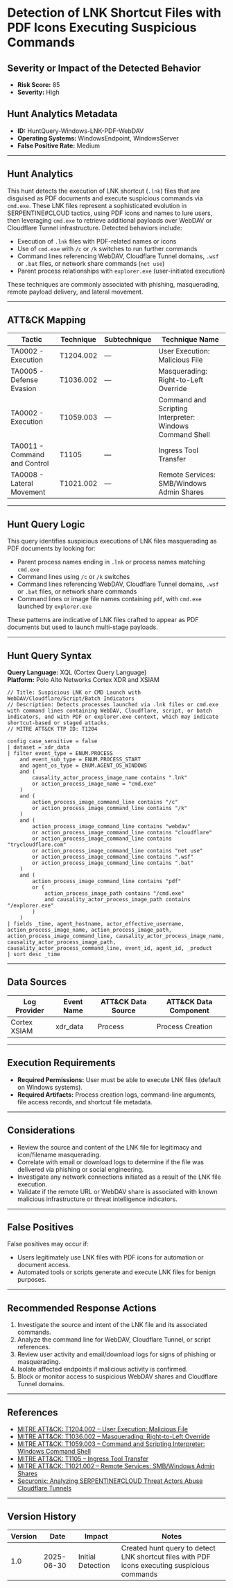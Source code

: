 # Detection of LNK Shortcut Files with PDF Icons Executing Suspicious Commands

## Severity or Impact of the Detected Behavior
- **Risk Score:** 85
- **Severity:** High

## Hunt Analytics Metadata

- **ID:** HuntQuery-Windows-LNK-PDF-WebDAV
- **Operating Systems:** WindowsEndpoint, WindowsServer
- **False Positive Rate:** Medium

---

## Hunt Analytics

This hunt detects the execution of LNK shortcut (`.lnk`) files that are disguised as PDF documents and execute suspicious commands via `cmd.exe`. These LNK files represent a sophisticated evolution in SERPENTINE#CLOUD tactics, using PDF icons and names to lure users, then leveraging `cmd.exe` to retrieve additional payloads over WebDAV or Cloudflare Tunnel infrastructure. Detected behaviors include:

- Execution of `.lnk` files with PDF-related names or icons
- Use of `cmd.exe` with `/c` or `/k` switches to run further commands
- Command lines referencing WebDAV, Cloudflare Tunnel domains, `.wsf` or `.bat` files, or network share commands (`net use`)
- Parent process relationships with `explorer.exe` (user-initiated execution)

These techniques are commonly associated with phishing, masquerading, remote payload delivery, and lateral movement.

---

## ATT&CK Mapping

| Tactic                        | Technique   | Subtechnique | Technique Name                                 |
|------------------------------|-------------|--------------|-----------------------------------------------|
| TA0002 - Execution           | T1204.002   | —            | User Execution: Malicious File                |
| TA0005 - Defense Evasion     | T1036.002   | —            | Masquerading: Right-to-Left Override          |
| TA0002 - Execution           | T1059.003   | —            | Command and Scripting Interpreter: Windows Command Shell |
| TA0011 - Command and Control | T1105       | —            | Ingress Tool Transfer                         |
| TA0008 - Lateral Movement    | T1021.002   | —            | Remote Services: SMB/Windows Admin Shares     |

---

## Hunt Query Logic

This query identifies suspicious executions of LNK files masquerading as PDF documents by looking for:

- Parent process names ending in `.lnk` or process names matching `cmd.exe`
- Command lines using `/c` or `/k` switches
- Command lines referencing WebDAV, Cloudflare Tunnel domains, `.wsf` or `.bat` files, or network share commands
- Command lines or image file names containing `pdf`, with `cmd.exe` launched by `explorer.exe`

These patterns are indicative of LNK files crafted to appear as PDF documents but used to launch multi-stage payloads.

---

## Hunt Query Syntax

**Query Language:** XQL (Cortex Query Language)  
**Platform:** Polo Alto Networks Cortex XDR and XSIAM

```xql
// Title: Suspicious LNK or CMD Launch with WebDAV/Cloudflare/Script/Batch Indicators
// Description: Detects processes launched via .lnk files or cmd.exe with command lines containing WebDAV, Cloudflare, script, or batch indicators, and with PDF or explorer.exe context, which may indicate shortcut-based or staged attacks.
// MITRE ATT&CK TTP ID: T1204

config case_sensitive = false 
| dataset = xdr_data 
| filter event_type = ENUM.PROCESS 
    and event_sub_type = ENUM.PROCESS_START 
    and agent_os_type = ENUM.AGENT_OS_WINDOWS
    and (
        causality_actor_process_image_name contains ".lnk"
        or action_process_image_name = "cmd.exe"
    )
    and (
        action_process_image_command_line contains "/c"
        or action_process_image_command_line contains "/k"
    )
    and (
        action_process_image_command_line contains "webdav"
        or action_process_image_command_line contains "cloudflare"
        or action_process_image_command_line contains "trycloudflare.com"
        or action_process_image_command_line contains "net use"
        or action_process_image_command_line contains ".wsf"
        or action_process_image_command_line contains ".bat"
    )
    and (
        action_process_image_command_line contains "pdf"
        or (
            action_process_image_path contains "/cmd.exe"
            and causality_actor_process_image_path contains "/explorer.exe"
        )
    )
| fields _time, agent_hostname, actor_effective_username, action_process_image_name, action_process_image_path, action_process_image_command_line, causality_actor_process_image_name, causality_actor_process_image_path, causality_actor_process_command_line, event_id, agent_id, _product
| sort desc _time 
```

---

## Data Sources

| Log Provider | Event Name       | ATT&CK Data Source  | ATT&CK Data Component  |
|--------------|------------------|---------------------|------------------------|
| Cortex XSIAM|    xdr_data       | Process             | Process Creation       |

---

## Execution Requirements

- **Required Permissions:** User must be able to execute LNK files (default on Windows systems).
- **Required Artifacts:** Process creation logs, command-line arguments, file access records, and shortcut file metadata.

---

## Considerations

- Review the source and content of the LNK file for legitimacy and icon/filename masquerading.
- Correlate with email or download logs to determine if the file was delivered via phishing or social engineering.
- Investigate any network connections initiated as a result of the LNK file execution.
- Validate if the remote URL or WebDAV share is associated with known malicious infrastructure or threat intelligence indicators.

---

## False Positives

False positives may occur if:

- Users legitimately use LNK files with PDF icons for automation or document access.
- Automated tools or scripts generate and execute LNK files for benign purposes.

---

## Recommended Response Actions

1. Investigate the source and intent of the LNK file and its associated commands.
2. Analyze the command line for WebDAV, Cloudflare Tunnel, or script references.
3. Review user activity and email/download logs for signs of phishing or masquerading.
4. Isolate affected endpoints if malicious activity is confirmed.
5. Block or monitor access to suspicious WebDAV shares and Cloudflare Tunnel domains.

---

## References

- [MITRE ATT&CK: T1204.002 – User Execution: Malicious File](https://attack.mitre.org/techniques/T1204/002/)
- [MITRE ATT&CK: T1036.002 – Masquerading: Right-to-Left Override](https://attack.mitre.org/techniques/T1036/002/)
- [MITRE ATT&CK: T1059.003 – Command and Scripting Interpreter: Windows Command Shell](https://attack.mitre.org/techniques/T1059/003/)
- [MITRE ATT&CK: T1105 – Ingress Tool Transfer](https://attack.mitre.org/techniques/T1105/)
- [MITRE ATT&CK: T1021.002 – Remote Services: SMB/Windows Admin Shares](https://attack.mitre.org/techniques/T1021/002/)
- [Securonix: Analyzing SERPENTINE#CLOUD Threat Actors Abuse Cloudflare Tunnels](https://www.securonix.com/blog/analyzing_serpentinecloud-threat-actors-abuse-cloudflare-tunnels-threat-research/)

---

## Version History

| Version | Date       | Impact            | Notes                                                                                      |
|---------|------------|-------------------|--------------------------------------------------------------------------------------------|
| 1.0     | 2025-06-30 | Initial Detection | Created hunt query to detect LNK shortcut files with PDF icons executing suspicious commands |
